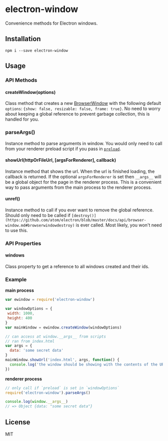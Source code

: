 electron-window
===============

Convenience methods for Electron windows.


Installation
------------

    npm i --save electron-window


Usage
-----

### API Methods

#### createWindow(options)

Class method that creates a new [BrowserWindow](https://github.com/atom/electron/blob/master/docs/api/browser-window.md) with
the following default `options`: `{show: false, resizable: false, frame: true}`. No need to worry about keeping a global reference
to prevent garbage collection, this is handled for you.


### parseArgs()

Instance method to parse arguments in window. You would only need to call from your renderer preload script if you pass in
[`preload`](https://github.com/atom/electron/blob/master/docs/api/browser-window.md#new-browserwindowoptions).


#### showUrl(httpOrFileUrl, [argsForRenderer], callback)

Instance method that shows the url. When the url is finished loading, the callback is returned. If the optional `argsForRenderer` is set
then `__args__` will be a global object for the page in the renderer process. This is a convenient way to pass
arguments from the main process to the renderer process.


#### unref()

Instance method to call if you ever want to remove the global reference. Should only need to be called if
`[destroy()](https://github.com/atom/electron/blob/master/docs/api/browser-window.md#browserwindowdestroy)` is ever called.
Most likely, you won't need to use this.


### API Properties

#### windows

Class property to get a reference to all windows created and their ids.



### Example

**main process**

```js
var ewindow = require('electron-window')

var windowOptions = {
 width: 1000,
 height: 400
}
var mainWindow = ewindow.createWindow(windowOptions)

// can access at window.__args__ from scripts
// ran from index.html
var args = {
  data: 'some secret data'
}
mainWindow.showUrl('index.html', args, function() {
  console.log('the window should be showing with the contents of the URL now')
})
```

**renderer process**

```js
// only call if `preload` is set in `windowOptions`
require('electron-window').parseArgs()

console.log(window.__args__)
// => Object {data: "some secret data"}
```


License
-------

MIT


